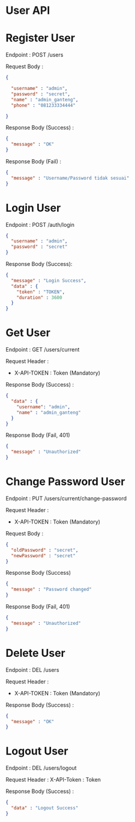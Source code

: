 # User API 

# Register User
Endpoint : POST /users

Request Body : 
```json
{

  "username" : "admin",
  "password" : "secret",
  "name" : "admin_ganteng",
  "phone" : "081233334444"

}
```

Response Body (Success) : 
```json
{
  "message" : "OK"
}
```

Response Body (Fail) : 
```json
{
  "message" : "Username/Password tidak sesuai"
}
```

# Login User
Endpoint : POST /auth/login
```json
{
  "username" : "admin",
  "password" : "secret"
}
```

Response Body (Success):
```json
{
  "message" : "Login Success",
  "data" : {
    "token" : "TOKEN",
    "duration" : 3600
  }
}
```
# Get User
Endpoint : GET /users/current

Request Header :
- X-API-TOKEN : Token (Mandatory)

Response Body (Success) : 
```json
{
  "data" : {
    "username": "admin",
    "name" : "admin_ganteng"
  }
}

```

Response Body (Fail, 401)
```json
{
  "message" : "Unauthorized"
}
```

# Change Password User

Endpoint : PUT /users/current/change-password

Request Header :
- X-API-TOKEN : Token (Mandatory)

Request Body :
```json
{
  "oldPassword" : "secret",
  "newPassword" : "secret"
}
```

Response Body (Success)
```json
{
  "message" : "Password changed"
}

```

Response Body (Fail, 401)
```json
{
  "message" : "Unauthorized"
}
```

# Delete User
Endpoint : DEL /users

Request Header :
- X-API-TOKEN : Token (Mandatory)

Response Body (Success) :
```json
{
  "message" : "OK"
}
```



# Logout User
Endpoint : DEL /users/logout

Request Header : 
    X-API-Token : Token

Response Body (Success) : 
```json
{
  "data" : "Logout Success"
}
```